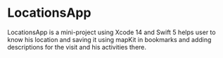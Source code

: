# LocationsApp
LocationsApp is a mini-project using Xcode 14 and Swift 5
helps user to know his location and saving it using mapKit in bookmarks and adding descriptions for the visit and his activities there.
